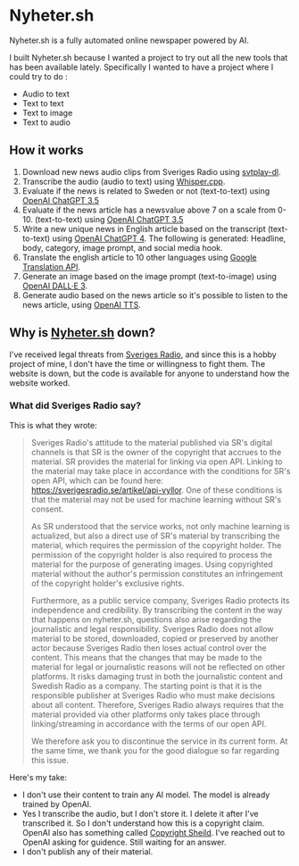 # Nyheter.sh

Nyheter.sh is a fully automated online newspaper powered by AI.

I built Nyheter.sh because I wanted a project to try out all the new tools that has been available lately. Specifically I wanted to have a project where I could try to do :

- Audio to text
- Text to text
- Text to image
- Text to audio

## How it works

1. Download new news audio clips from Sveriges Radio using [svtplay-dl](https://github.com/spaam/svtplay-dl).
2. Transcribe the audio (audio to text) using [Whisper.cpp](https://github.com/ggerganov/whisper.cpp).
3. Evaluate if the news is related to Sweden or not (text-to-text) using [OpenAI ChatGPT 3.5](https://platform.openai.com/docs/guides/text-generation)
4. Evaluate if the news article has a newsvalue above 7 on a scale from 0-10. (text-to-text) using [OpenAI ChatGPT 3.5](https://platform.openai.com/docs/guides/text-generation)
5. Write a new unique news in English article based on the transcript (text-to-text) using [OpenAI ChatGPT 4](https://platform.openai.com/docs/guides/text-generation). The following is generated: Headline, body, category, image prompt, and social media hook.
6. Translate the english article to 10 other languages using [Google Translation API](https://cloud.google.com/translate).
7. Generate an image based on the image prompt (text-to-image) using [OpenAI DALL·E 3](https://platform.openai.com/docs/guides/images).
8. Generate audio based on the news article so it's possible to listen to the news article, using [OpenAI TTS](https://platform.openai.com/docs/guides/text-to-speech).

## Why is [Nyheter.sh](https://nyheter.sh/) down?

I've received legal threats from [Sveriges Radio](https://sverigesradio.se/), and since this is a hobby project of mine, I don't have the time or willingness to fight them. The website is down, but the code is available for anyone to understand how the website worked.

### What did Sveriges Radio say?

This is what they wrote:

> Sveriges Radio's attitude to the material published via SR's digital channels is that SR is the owner of the copyright that accrues to the material. SR provides the material for linking via open API. Linking to the material may take place in accordance with the conditions for SR's open API, which can be found here: https://sverigesradio.se/artikel/api-vyllor. One of these conditions is that the material may not be used for machine learning without SR's consent.
>
> As SR understood that the service works, not only machine learning is actualized, but also a direct use of SR's material by transcribing the material, which requires the permission of the copyright holder. The permission of the copyright holder is also required to process the material for the purpose of generating images. Using copyrighted material without the author's permission constitutes an infringement of the copyright holder's exclusive rights.
>
> Furthermore, as a public service company, Sveriges Radio protects its independence and credibility. By transcribing the content in the way that happens on nyheter.sh, questions also arise regarding the journalistic and legal responsibility. Sveriges Radio does not allow material to be stored, downloaded, copied or preserved by another actor because Sveriges Radio then loses actual control over the content. This means that the changes that may be made to the material for legal or journalistic reasons will not be reflected on other platforms. It risks damaging trust in both the journalistic content and Swedish Radio as a company. The starting point is that it is the responsible publisher at Sveriges Radio who must make decisions about all content. Therefore, Sveriges Radio always requires that the material provided via other platforms only takes place through linking/streaming in accordance with the terms of our open API.
>
> We therefore ask you to discontinue the service in its current form. At the same time, we thank you for the good dialogue so far regarding this issue.

Here's my take:

- I don't use their content to train any AI model. The model is already trained by OpenAI.
- Yes I transcribe the audio, but I don't store it. I delete it after I've transcribed it. So I don't understand how this is a copyright claim. OpenAI also has something called [Copyright Sheild](https://openai.com/blog/new-models-and-developer-products-announced-at-devday#:~:text=account%20settings.-,Copyright%20Shield,-OpenAI%20is%20committed). I've reached out to OpenAI asking for guidence. Still waiting for an answer.
- I don't publish any of their material.
